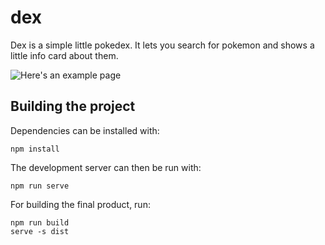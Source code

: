 # dex
Dex is a simple little pokedex. It lets you search for pokemon and
shows a little info card about them.

![Here's an example page](https://cdn.discordapp.com/attachments/251783968515555330/567913175714889789/unknown.png)

## Building the project
Dependencies can be installed with:
```
npm install
```
The development server can then be run with:
```
npm run serve
```

For building the final product, run:
```
npm run build
serve -s dist
```

